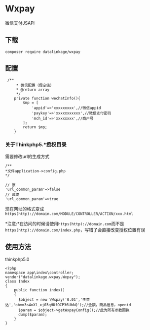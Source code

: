 # Wxpay
微信支付JSAPI

## 下载
```
composer require datalinkage/wxpay
```

## 配置
```
 /**
     * 微信配置（假定值）
     * @return array
     */
    private function wechatInfo(){
        $mp = [
            'appid'=>'xxxxxxxxx',//微信appid
            'paykey'=>'xxxxxxxxxxx',//微信支付密码
            'mch_id'=>'xxxxxxxx',//商户号
        ];
        return $mp;
    }
```
### 关于Thinkphp5.*授权目录
需要修改url的生成方式
```
/**
*文件application->config.php
*/

// 原
'url_common_param'=>false
// 改成
'url_common_param'=>true
```
现在网址的格式变成`https(http)://domain.com/MODULE/CONTROLLER/ACTION/xxx.html`

*注意:*在访问的时候请使用`https(http)://domain.com`而不是`https(http)://domain.com/index.php`，写错了会直接改变授权位置有误


## 使用方法
thinkphp5.0

```
<?php
namespace app\index\controller;
vendor("datalinkage.wxpay.Wxpay");
class Index 
{
    public function index()
    {
      $object = new \Wxpay('0.01','李益达','obmm3s4oXl_xj03qHUfOCP36UbkQ');//金额，商品信息，openid
      $param = $object->getWxpayConfig();//此为所有参数回执
      dump($param);
    }
}
```
